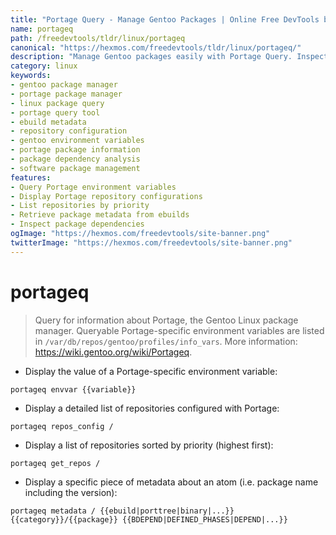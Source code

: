 ```yaml
---
title: "Portage Query - Manage Gentoo Packages | Online Free DevTools by Hexmos"
name: portageq
path: /freedevtools/tldr/linux/portageq
canonical: "https://hexmos.com/freedevtools/tldr/linux/portageq/"
description: "Manage Gentoo packages easily with Portage Query. Inspect package metadata, repositories, and environment variables. Free online tool, no registration required."
category: linux
keywords:
- gentoo package manager
- portage package manager
- linux package query
- portage query tool
- ebuild metadata
- repository configuration
- gentoo environment variables
- portage package information
- package dependency analysis
- software package management
features:
- Query Portage environment variables
- Display Portage repository configurations
- List repositories by priority
- Retrieve package metadata from ebuilds
- Inspect package dependencies
ogImage: "https://hexmos.com/freedevtools/site-banner.png"
twitterImage: "https://hexmos.com/freedevtools/site-banner.png"
---
```


# portageq

> Query for information about Portage, the Gentoo Linux package manager.
> Queryable Portage-specific environment variables are listed in `/var/db/repos/gentoo/profiles/info_vars`.
> More information: <https://wiki.gentoo.org/wiki/Portageq>.

- Display the value of a Portage-specific environment variable:

`portageq envvar {{variable}}`

- Display a detailed list of repositories configured with Portage:

`portageq repos_config /`

- Display a list of repositories sorted by priority (highest first):

`portageq get_repos /`

- Display a specific piece of metadata about an atom (i.e. package name including the version):

`portageq metadata / {{ebuild|porttree|binary|...}} {{category}}/{{package}} {{BDEPEND|DEFINED_PHASES|DEPEND|...}}`
